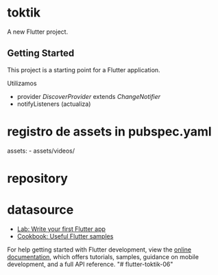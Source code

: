 # toktik

A new Flutter project.

## Getting Started

This project is a starting point for a Flutter application.

Utilizamos

- provider *DiscoverProvider* extends *ChangeNotifier*
- notifyListeners (actualiza)

# registro de assets in pubspec.yaml
  assets:
    - assets/videos/


# repository
# datasource



- [Lab: Write your first Flutter app](https://docs.flutter.dev/get-started/codelab)
- [Cookbook: Useful Flutter samples](https://docs.flutter.dev/cookbook)

For help getting started with Flutter development, view the
[online documentation](https://docs.flutter.dev/), which offers tutorials,
samples, guidance on mobile development, and a full API reference.
"# flutter-toktik-06" 

